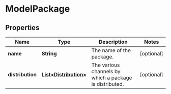 
# ModelPackage

## Properties
Name | Type | Description | Notes
------------ | ------------- | ------------- | -------------
**name** | **String** | The name of the package. |  [optional]
**distribution** | [**List&lt;Distribution&gt;**](Distribution.md) | The various channels by which a package is distributed. |  [optional]



